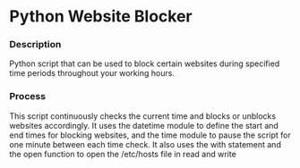 # Python Website Blocker

### Description ###

Python script that can be used to block certain websites during specified time periods throughout your working hours.

### Process ###

This script continuously checks the current time and blocks or unblocks websites accordingly. It uses the datetime module to define the start and end times for blocking websites, and the time module to pause the script for one minute between each time check. It also uses the with statement and the open function to open the /etc/hosts file in read and write
